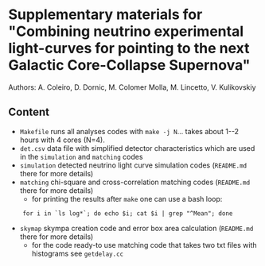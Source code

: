 # Supplementary materials for "Combining neutrino experimental light-curves for pointing to the next Galactic Core-Collapse Supernova"

Authors: A. Coleiro, D. Dornic, M. Colomer Molla, M. Lincetto, V. Kulikovskiy

## Content

- `Makefile` runs all analyses codes with `make -j N`... takes about 1--2 hours with 4 cores (N=4).
- `det.csv` data file with simplified detector characteristics which are used in the `simulation` and `matching` codes
- `simulation` detected neutrino light curve simulation codes (`README.md` there for more details) 
- `matching` chi-square and cross-correlation matching codes (`README.md` there for more details)
    - for printing the results after `make` one can use a bash loop:
```
    for i in `ls log*`; do echo $i; cat $i | grep "^Mean"; done
```
- `skymap` skympa creation code and error box area calculation (`README.md` there for more details) 
    - for the code ready-to use matching code that takes two txt files with histograms see `getdelay.cc`
